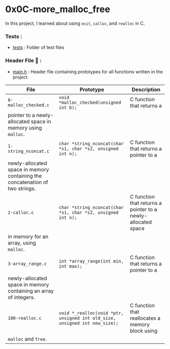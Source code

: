 # 0x0C-more_malloc_free

In this project, I learned about using `exit`, `calloc`, and `realloc` in C.

### Tests :
+ [tests](https://github.com/gtpoint/alx-low_level_programming/tree/main/0x0C-more_malloc_free/tests) : Folder of test files

### Header File 📁 :
+ [main.h](https://github.com/gtpoint/alx-low_level_programming/blob/main/0x0C-more_malloc_free/main.h) : Header file containing prototypes for all functions written in the project.

| File                 | Prototype                                                                  | Description |
| -------------------- | -------------------------------------------------------------------------- | ----------- |
| `0-malloc_checked.c` | `void *malloc_checked(unsigned int b);`                                    | C function that returns a
  pointer to a newly-allocated space in memory using `malloc`. |
| `1-string_nconcat.c` | `char *string_nconcat(char *s1, char *s2, unsigned int n);`                | C function that returns a pointer to a
  newly-allocated space in memory containing the concatenation of two strings. |
| `2-calloc.c`         | `char *string_nconcat(char *s1, char *s2, unsigned int n);`                | C function that returns a pointer to a newly-allocated space
  in memory for an array, using `malloc`. |
| `3-array_range.c`    | `int *array_range(int min, int max);`                                      | C function that returns a pointer to a
  newly-allocated space in memory containing an array of integers. |
| `100-realloc.c`      | `void *_realloc(void *ptr, unsigned int old_size, unsigned int new_size);` | C function that reallocates a memory block using
  `malloc` and `free`. |
